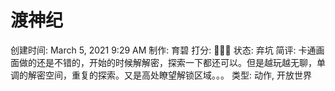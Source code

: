 # 渡神纪

创建时间: March 5, 2021 9:29 AM
制作: 育碧
打分: 💛💛🖤
状态: 弃坑
简评: 卡通画面做的还是不错的，开始的时候解解密，探索一下都还可以。但是越玩越无聊，单调的解密空间，重复的探索。又是高处瞭望解锁区域。。。
类型: 动作, 开放世界